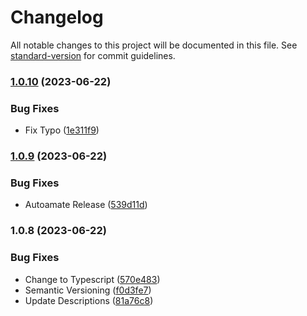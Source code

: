 # Changelog

All notable changes to this project will be documented in this file. See [standard-version](https://github.com/conventional-changelog/standard-version) for commit guidelines.

### [1.0.10](https://github.com/just-ak/aws-codepipeline-action-for-oidc/compare/v1.0.9...v1.0.10) (2023-06-22)


### Bug Fixes

* Fix Typo ([1e311f9](https://github.com/just-ak/aws-codepipeline-action-for-oidc/commit/1e311f9644abc818de2e5e629b615f63ab2da56b))

### [1.0.9](https://github.com/just-ak/aws-codepipeline-action-for-oidc/compare/v1.0.8...v1.0.9) (2023-06-22)


### Bug Fixes

* Autoamate Release ([539d11d](https://github.com/just-ak/aws-codepipeline-action-for-oidc/commit/539d11dcad93356b9c8c1b3ea45d77c24e0544af))

### 1.0.8 (2023-06-22)


### Bug Fixes

* Change to Typescript ([570e483](https://github.com/just-ak/aws-codepipeline-action-for-oidc/commit/570e483070f0f44a00b155c27e40c11710612a89))
* Semantic Versioning ([f0d3fe7](https://github.com/just-ak/aws-codepipeline-action-for-oidc/commit/f0d3fe7f1b0e85c69a9c1bf3ec2a4d2c043e7f21))
* Update Descriptions ([81a76c8](https://github.com/just-ak/aws-codepipeline-action-for-oidc/commit/81a76c80198fc588556d4e84d1fede58189ca3ca))
